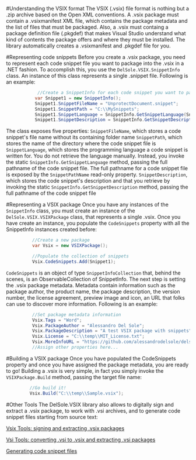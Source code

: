 

#Understanding the VSIX format
The VSIX (.vsix) file format is nothing but a .zip archive based on the Open XML conventions. A .vsix package must contain a .vsixmanifest XML file, which contains the package metadata and the list of files that must be packaged.
Also, a .vsix must containg a package definition file (.pkgdef) that makes Visual Studio understand what kind of contents the package offers and where they must be installed. The library automatically creates a .vsixmanifest and .pkgdef file for you.
 
#Representing code snippets
Before you create a .vsix package, you need to represent each code snippet file you want to package into the .vsix in a .NET fashion. To accomplish this, you use the `DelSole.VSIX.SnippetInfo` class. 
 An instance of this class represents a single .snippet file. Following is an example:
 
 ```csharp
             //Create a SnippetInfo for each code snippet you want to package
            var Snippet1 = new SnippetInfo();
            Snippet1.SnippetFileName = "UnprotectDocument.snippet";
            Snippet1.SnippetPath = "C:\\MySnippets";
            Snippet1.SnippetLanguage = SnippetInfo.GetSnippetLanguage(Snippet1.SnippetPathName);
            Snippet1.SnippetDescription = SnippetInfo.GetSnippetDescription(Snippet1.SnippetFileName);
 ```
The class exposes five properties:
`SnippetFileName`, which stores a code snippet's file name without its containing folder name
`SnippetPath`, which stores the name of the directory where the code snippet file is
`SnippetLanguage`, which stores the programming language a code snippet is written for. You do not retrieve the language manually. Instead, you invoke the static `SnippetInfo.GetSnippetLanguage` method, passing the full pathname of the code snippet file. The full pathname for a code snippet file is exposed by the `SnippetPathName` read-only property.
`SnippetDescription`, which stores the code snippet's description and that you retrieve by invoking the static `SnippetInfo.GetSnippetDescription` method, passing the full pathname of the code snippet file  
 
#Representing a VSIX package
Once you have any instances of the `SnippetInfo` class, you must create an instance of the `DelSole.VSIX.VSIXPackage` class, that represents a single .vsix. Once you have create an instance, you populate the `CodeSnippets` property with all the SnippetInfo instances created before:
 
  ```csharp
            //Create a new package
            var Vsix = new VSIXPackage();

            //Populate the collection of snippets
            Vsix.CodeSnippets.Add(Snippet1);
 ```
 
`CodeSnippets` is an object of type `SnippetInfoCollection` that, behind the scenes, is an ObservableCollection of SnippetInfo. The next step is setting the .vsix package metadata. Metadata contain information such as the package author, 
the product name, the package description, the version number, the license agreement, preview image and icon, an URL that folks can use to discover more information. Following is an example:
 
  ```csharp
            //Set package metadata information
            Vsix.Tags = "Word";
            Vsix.PackageAuthor = "Alessandro Del Sole";
            Vsix.PackageDescription = "A test VSIX package with snippets";
            Vsix.License = "C:\\temp\\MIT_License.txt";
            Vsix.MoreInfoURL = "https://github.com/alessandrodelsole/delsolevsix";
            //Assign other properties here...
 ```
 
#Building a VSIX package
Once you have populated the CodeSnippets property and once you have assigned the package metadata, you are ready to go! Building a .vsix is very simple, in fact you simply invoke the `VSIXPackage.Build` method, passing the target file name:
 
   ```csharp
            //Go build it!
            Vsix.Build("C:\\temp\\Sample.vsix");
 ```
 
#Other Tools
The DelSole.VSIX library also allows to digitally sign and extract a .vsix package,  to work with .vsi archives, and to generate code snippet files starting from source text:

[Vsix Tools: signing and extracting .vsix packages](https://github.com/AlessandroDelSole/delsolevsix/blob/master/docs/VsixTools.md)

[Vsi Tools: converting .vsi to .vsix and extracting .vsi packages](https://github.com/AlessandroDelSole/delsolevsix/blob/master/docs/VsiTools.md)

[Generating code snippet files](https://github.com/AlessandroDelSole/delsolevsix/blob/master/docs/SnippetTools.md)
